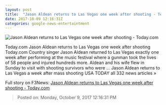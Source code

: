 ```yaml
---
layout: post
title:  "Jason Aldean returns to Las Vegas one week after shooting - Today.com"
date: 2017-10-09 12:16:31Z
categories: google-news-entertaintment
---
```


![Jason Aldean returns to Las Vegas one week after shooting - Today.com](https://media1.s-nbcnews.com/i/newscms/2017_41/1287759/jason-aldean-returns-to-vegas-today-tease-2-171009_67f236637c383a296c502b78293e2635.jpg)

Today.com Jason Aldean returns to Las Vegas one week after shooting Today.com Country singer Jason Aldean returned to Las Vegas exactly one week after performing at the music festival where a gunman took the lives of 58 people and injured hundreds more. Aldean and his wife flew in Sunday to visit with shooting survivors who were ... Jason Aldean returns to Las Vegas a week after mass shooting USA TODAY all 332 news articles »


Full story on F3News: [Jason Aldean returns to Las Vegas one week after shooting - Today.com](http://www.f3nws.com/n/YYjQeG)

> Posted on: Monday, October 9, 2017 12:16:31 PM

